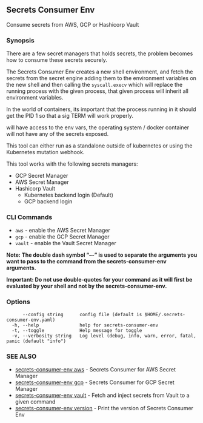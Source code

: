
## Secrets Consumer Env

Consume secrets from AWS, GCP or Hashicorp Vault

### Synopsis

There are a few secret managers that holds secrets, the problem becomes how to consume these secrets
securely.

The Secrets Consumer Env creates a new shell environment, and fetch the secrets from the secret engine
adding them to the environment variables on the new shell and then calling the `syscall.execv` which will
replace the running process with the given process, that given process will inherit all environment variables.

In the world of containers, its important that the process running in it should get the PID 1 so
that a sig TERM will work properly.

will have access to the env vars, the operating system / docker container will not have any of the
secrets exposed.

This tool can either run as a standalone outside of kubernetes or using the Kubernetes mutation webhook.

This tool works with the following secrets managers:

* GCP Secret Manager
* AWS Secret Manager
* Hashicorp Vault
  * Kubernetes backend login (Default)
  * GCP backend login

### CLI Commands

* `aws`  - enable the AWS Secret Manager
* `gcp`  - enable the GCP Secret Manager
* `vault`  - enable the Vault Secret Manager

**Note: The double dash symbol “–-” is used to separate the arguments you want to pass to the command from the secrets-consumer-env arguments.**

**Important: Do not use double-quotes for your command as it will first be evaluated by your shell and not by the secrets-consumer-env.**

### Options

```
      --config string      config file (default is $HOME/.secrets-consumer-env.yaml)
  -h, --help               help for secrets-consumer-env
  -t, --toggle             Help message for toggle
  -v, --verbosity string   Log level (debug, info, warn, error, fatal, panic (default "info")
```

### SEE ALSO

* [secrets-consumer-env aws](docs/secrets-consumer-env_aws.md)	 - Secrets Consumer for AWS Secret Manager
* [secrets-consumer-env gcp](docs/secrets-consumer-env_gcp.md)	 - Secrets Consumer for GCP Secret Manager
* [secrets-consumer-env vault](docs/secrets-consumer-env_vault.md)	 - Fetch and inject secrets from Vault to a given command
* [secrets-consumer-env version](docs/secrets-consumer-env_version.md)	 - Print the version of Secrets Consumer Env


